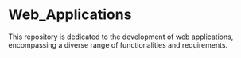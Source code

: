 # Web_Applications
This repository is dedicated to the development of web applications, encompassing a diverse range of functionalities and requirements.
